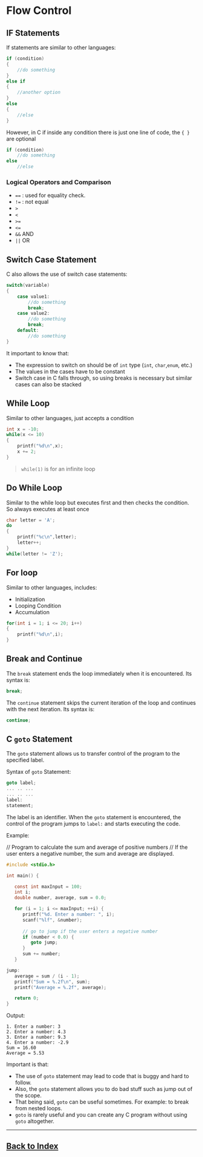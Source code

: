 # Flow Control

## IF Statements
If statements are similar to other languages:
```c
if (condition)
{
    //do something
}
else if
{
    //another option
}
else 
{
    //else
}
```
However, in C if inside any condition there is just one line of code, the `{ }` are optional
```c
if (condition)
    //do something
else
    //else
```

### Logical Operators and Comparison
- `==` : used for equality check.
- `!=` : not equal
- `>`
- `<`
- `>=`
- `<=`
- `&&` AND
- `||` OR

## Switch Case Statement

C also allows the use of switch case statements:

```c
switch(variable)
{
    case value1:
        //do something
        break;
    case value2:
        //do something
        break;
    default:
        //do something
}
```

It important to know that:
- The expression to switch on should be of `int` type (`int`, `char`,`enum`, etc.)
- The values in the cases have to be constant
- Switch case in C falls through, so using breaks is necessary but similar cases can also be stacked

## While Loop
Similar to other languages, just accepts a condition
```c
int x = -10;
while(x <= 10)
{
    printf("%d\n",x);
    x += 2;
}
```
> `while(1)` is for an infinite loop

## Do While Loop
Similar to the while loop but executes first and then checks the condition. So always executes at least once
```c
char letter = 'A';
do
{
    printf("%c\n",letter);
    letter++;
}
while(letter != 'Z');
```

## For loop
Similar to other languages, includes:
- Initialization
- Looping Condition
- Accumulation

```c
for(int i = 1; i <= 20; i++)
{
    printf("%d\n",i);   
}
```

## Break and Continue

The `break` statement ends the loop immediately when it is encountered. Its syntax is:

```c
break;
```

The `continue` statement skips the current iteration of the loop and continues with the next iteration. Its syntax is:

```c
continue;
```

## C `goto` Statement

The `goto` statement allows us to transfer control of the program to the specified label.

Syntax of `goto` Statement:

```c
goto label;
... .. ...
... .. ...
label: 
statement;
```

The label is an identifier. When the `goto` statement is encountered, the control of the program jumps to `label:` and starts executing the code.


Example: 

// Program to calculate the sum and average of positive numbers
// If the user enters a negative number, the sum and average are displayed.

```c
#include <stdio.h>

int main() {

   const int maxInput = 100;
   int i;
   double number, average, sum = 0.0;

   for (i = 1; i <= maxInput; ++i) {
      printf("%d. Enter a number: ", i);
      scanf("%lf", &number);
      
      // go to jump if the user enters a negative number
      if (number < 0.0) {
         goto jump;
      }
      sum += number;
   }

jump:
   average = sum / (i - 1);
   printf("Sum = %.2f\n", sum);
   printf("Average = %.2f", average);

   return 0;
}
```

Output: 

```
1. Enter a number: 3
2. Enter a number: 4.3
3. Enter a number: 9.3
4. Enter a number: -2.9
Sum = 16.60
Average = 5.53
```


Important is that: 
- The use of `goto` statement may lead to code that is buggy and hard to follow.
- Also, the `goto` statement allows you to do bad stuff such as jump out of the scope.
- That being said, `goto` can be useful sometimes. For example: to break from nested loops.
- `goto` is rarely useful and you can create any C program without using `goto` altogether.

------------------------------
## [Back to Index](../Aa_Index.md)